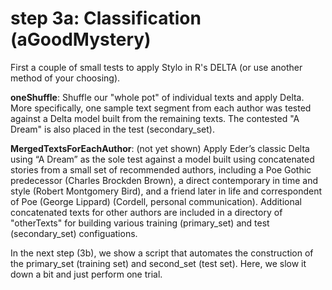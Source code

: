 # step 3a: Classification (aGoodMystery)

First a couple of small tests to apply Stylo in R's DELTA (or use another method of your choosing).

**oneShuffle**:
Shuffle our "whole pot" of individual texts and apply Delta. More specifically, one sample text segment from each author was tested against a Delta model built from the remaining texts. The contested "A Dream" is also placed in the test (secondary_set).

**MergedTextsForEachAuthor**:  (not yet shown)
Apply Eder’s classic Delta using “A Dream” as the sole test against a model built using concatenated stories from a small set of recommended authors, including a Poe Gothic predecessor (Charles Brockden Brown), a direct contemporary in time and style (Robert Montgomery Bird), and a friend later in life and correspondent of Poe (George Lippard) (Cordell, personal communication). Additional concatenated texts for other authors are included in a directory of "otherTexts" for building various training (primary_set) and test (secondary_set) configuations.  

In the next step (3b), we show a script that automates the construction of the primary_set (training set) and second_set (test set). Here, we slow it down a bit and just perform one trial.
